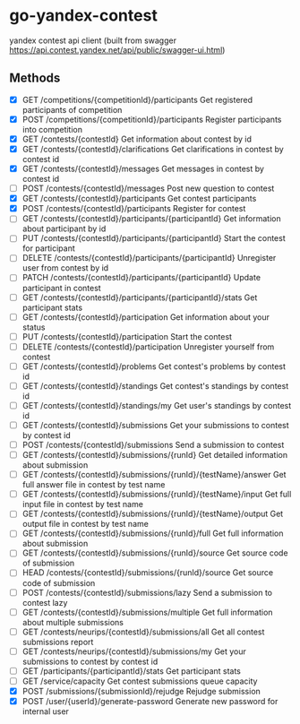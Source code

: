 # go-yandex-contest
yandex contest api client (built from swagger https://api.contest.yandex.net/api/public/swagger-ui.html)



## Methods
- [x] GET /competitions/{competitionId}/participants Get registered participants of competition
- [x] POST /competitions/{competitionId}/participants Register participants into competition
- [x] GET /contests/{contestId} Get information about contest by id
- [x] GET /contests/{contestId}/clarifications Get clarifications in contest by contest id
- [x] GET /contests/{contestId}/messages Get messages in contest by contest id
- [ ] POST /contests/{contestId}/messages Post new question to contest
- [x] GET /contests/{contestId}/participants Get contest participants
- [x] POST /contests/{contestId}/participants Register for contest
- [ ] GET /contests/{contestId}/participants/{participantId} Get information about participant by id
- [ ] PUT /contests/{contestId}/participants/{participantId} Start the contest for participant
- [ ] DELETE /contests/{contestId}/participants/{participantId} Unregister user from contest by id
- [ ] PATCH /contests/{contestId}/participants/{participantId} Update participant in contest
- [ ] GET /contests/{contestId}/participants/{participantId}/stats Get participant stats
- [ ] GET /contests/{contestId}/participation Get information about your status
- [ ] PUT /contests/{contestId}/participation Start the contest
- [ ] DELETE /contests/{contestId}/participation Unregister yourself from contest
- [ ] GET /contests/{contestId}/problems Get contest's problems by contest id
- [ ] GET /contests/{contestId}/standings Get contest's standings by contest id
- [ ] GET /contests/{contestId}/standings/my Get user's standings by contest id
- [ ] GET /contests/{contestId}/submissions Get your submissions to contest by contest id
- [ ] POST /contests/{contestId}/submissions Send a submission to contest
- [ ] GET /contests/{contestId}/submissions/{runId} Get detailed information about submission
- [ ] GET /contests/{contestId}/submissions/{runId}/{testName}/answer Get full answer file in contest by test name
- [ ] GET /contests/{contestId}/submissions/{runId}/{testName}/input Get full input file in contest by test name
- [ ] GET /contests/{contestId}/submissions/{runId}/{testName}/output Get output file in contest by test name
- [ ] GET /contests/{contestId}/submissions/{runId}/full Get full information about submission
- [ ] GET /contests/{contestId}/submissions/{runId}/source Get source code of submission
- [ ] HEAD /contests/{contestId}/submissions/{runId}/source Get source code of submission
- [ ] POST /contests/{contestId}/submissions/lazy Send a submission to contest lazy
- [ ] GET /contests/{contestId}/submissions/multiple Get full information about multiple submissions
- [ ] GET /contests/neurips/{contestId}/submissions/all Get all contest submissions report
- [ ] GET /contests/neurips/{contestId}/submissions/my Get your submissions to contest by contest id
- [ ] GET /participants/{participantId}/stats Get participant stats
- [ ] GET /service/capacity Get contest submissions queue capacity
- [x] POST /submissions/{submissionId}/rejudge Rejudge submission
- [x] POST /user/{userId}/generate-password Generate new password for internal user
